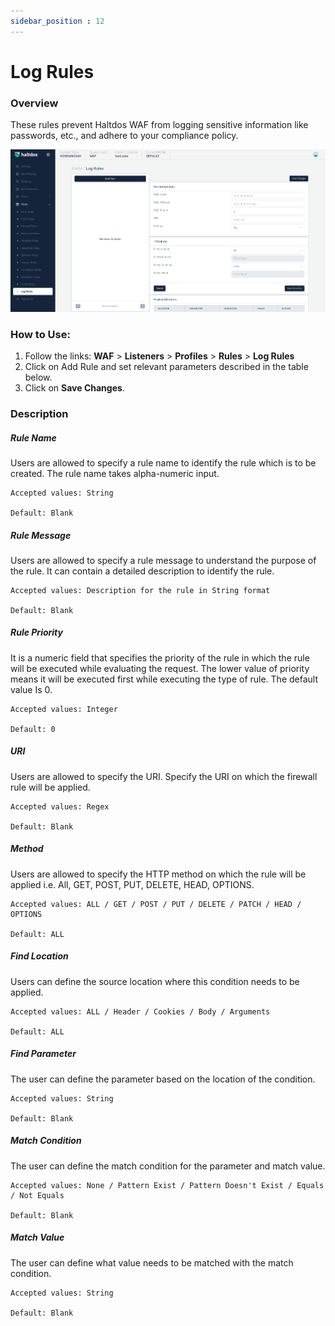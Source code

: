 ```yaml
---
sidebar_position : 12
---
```

# Log Rules
   
### Overview
   
These rules prevent Haltdos WAF from logging sensitive information like passwords, etc., and adhere to your compliance policy.
   
![Log Rules](/img/waf/v7/docs/log_rules.png)
   
### How to Use:
1. Follow the links: **WAF** > **Listeners** > **Profiles** > **Rules** > **Log Rules**
2. Click on Add Rule and set relevant parameters described in the table below.
3. Click on **Save Changes**.
   
   
### Description

##### **Rule Name**
Users are allowed to specify a rule name to identify the rule which is to be created. The rule name takes alpha-numeric input.

    Accepted values: String

    Default: Blank  

##### **Rule Message**
Users are allowed to specify a rule message to understand the purpose of the rule. It can contain a detailed description to identify the rule.

    Accepted values: Description for the rule in String format

    Default: Blank  

##### **Rule Priority**
It is a numeric field that specifies the priority of the rule in which the rule will be executed while evaluating the request. The lower value of priority means it will be executed first while executing the type of rule. The default value Is 0. 

    Accepted values: Integer

    Default: 0  

##### **URI**
Users are allowed to specify the URI. Specify the URI on which the firewall rule will be applied.

    Accepted values: Regex

    Default: Blank  

##### **Method**
Users are allowed to specify the HTTP method on which the rule will be applied i.e. All, GET, POST, PUT, DELETE, HEAD, OPTIONS.

    Accepted values: ALL / GET / POST / PUT / DELETE / PATCH / HEAD / OPTIONS

    Default: ALL  

##### **Find Location**
Users can define the source location where this condition needs to be applied.

    Accepted values: ALL / Header / Cookies / Body / Arguments

    Default: ALL  

##### **Find Parameter**
The user can define the parameter based on the location of the condition.

    Accepted values: String

    Default: Blank  

##### **Match Condition**
The user can define the match condition for the parameter and match value.

    Accepted values: None / Pattern Exist / Pattern Doesn't Exist / Equals / Not Equals 

    Default: Blank  

##### **Match Value**
The user can define what value needs to be matched with the match condition.

    Accepted values: String

    Default: Blank  



